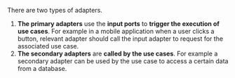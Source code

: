 There are two types of adapters.

1. **The primary adapters** use the **input ports** to **trigger the execution of use cases**.
   For example in a mobile application when a user clicks a button, relevant adapter should call the input adapter to request for the associated use case.
2. **The secondary adapters** are **called by the use cases**.
   For example a secondary adapter can be used by the use case to access a certain data from a database.
